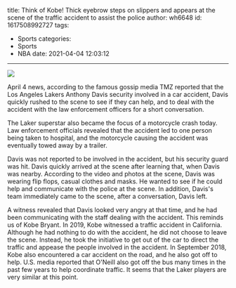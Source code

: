 title: Think of Kobe! Thick eyebrow steps on slippers and appears at the scene of the traffic accident to assist the police
author: wh6648
id: 1617508992727
tags: 
- Sports
categories: 
- Sports
- NBA
date: 2021-04-04 12:03:12
---
![](https://p3.itc.cn/images01/20210404/4935fa07413540178b41cd1947a648e6.png)


April 4 news, according to the famous gossip media TMZ reported that the Los Angeles Lakers Anthony Davis security involved in a car accident, Davis quickly rushed to the scene to see if they can help, and to deal with the accident with the law enforcement officers for a short conversation.

The Laker superstar also became the focus of a motorcycle crash today. Law enforcement officials revealed that the accident led to one person being taken to hospital, and the motorcycle causing the accident was eventually towed away by a trailer.

Davis was not reported to be involved in the accident, but his security guard was hit. Davis quickly arrived at the scene after learning that, when Davis was nearby. According to the video and photos at the scene, Davis was wearing flip flops, casual clothes and masks. He wanted to see if he could help and communicate with the police at the scene. In addition, Davis's team immediately came to the scene, after a conversation, Davis left.

A witness revealed that Davis looked very angry at that time, and he had been communicating with the staff dealing with the accident. This reminds us of Kobe Bryant. In 2019, Kobe witnessed a traffic accident in California. Although he had nothing to do with the accident, he did not choose to leave the scene. Instead, he took the initiative to get out of the car to direct the traffic and appease the people involved in the accident. In September 2018, Kobe also encountered a car accident on the road, and he also got off to help. U.S. media reported that O'Neill also got off the bus many times in the past few years to help coordinate traffic. It seems that the Laker players are very similar at this point.

